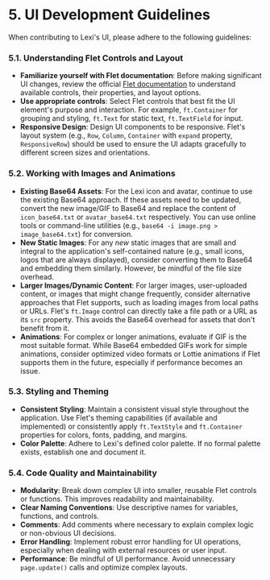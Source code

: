 # 5. UI Development Guidelines

When contributing to Lexi's UI, please adhere to the following guidelines:

### 5.1. Understanding Flet Controls and Layout

*   **Familiarize yourself with Flet documentation**: Before making significant UI changes, review the official [Flet documentation](https://flet.dev/docs/) to understand available controls, their properties, and layout options.
*   **Use appropriate controls**: Select Flet controls that best fit the UI element's purpose and interaction. For example, `ft.Container` for grouping and styling, `ft.Text` for static text, `ft.TextField` for input.
*   **Responsive Design**: Design UI components to be responsive. Flet's layout system (e.g., `Row`, `Column`, `Container` with `expand` property, `ResponsiveRow`) should be used to ensure the UI adapts gracefully to different screen sizes and orientations.

### 5.2. Working with Images and Animations

*   **Existing Base64 Assets**: For the Lexi icon and avatar, continue to use the existing Base64 approach. If these assets need to be updated, convert the new image/GIF to Base64 and replace the content of `icon_base64.txt` or `avatar_base64.txt` respectively. You can use online tools or command-line utilities (e.g., `base64 -i image.png > image_base64.txt`) for conversion.
*   **New Static Images**: For any *new* static images that are small and integral to the application's self-contained nature (e.g., small icons, logos that are always displayed), consider converting them to Base64 and embedding them similarly. However, be mindful of the file size overhead.
*   **Larger Images/Dynamic Content**: For larger images, user-uploaded content, or images that might change frequently, consider alternative approaches that Flet supports, such as loading images from local paths or URLs. Flet's `ft.Image` control can directly take a file path or a URL as its `src` property. This avoids the Base64 overhead for assets that don't benefit from it.
*   **Animations**: For complex or longer animations, evaluate if GIF is the most suitable format. While Base64 embedded GIFs work for simple animations, consider optimized video formats or Lottie animations if Flet supports them in the future, especially if performance becomes an issue.

### 5.3. Styling and Theming

*   **Consistent Styling**: Maintain a consistent visual style throughout the application. Use Flet's theming capabilities (if available and implemented) or consistently apply `ft.TextStyle` and `ft.Container` properties for colors, fonts, padding, and margins.
*   **Color Palette**: Adhere to Lexi's defined color palette. If no formal palette exists, establish one and document it.

### 5.4. Code Quality and Maintainability

*   **Modularity**: Break down complex UI into smaller, reusable Flet controls or functions. This improves readability and maintainability.
*   **Clear Naming Conventions**: Use descriptive names for variables, functions, and controls.
*   **Comments**: Add comments where necessary to explain complex logic or non-obvious UI decisions.
*   **Error Handling**: Implement robust error handling for UI operations, especially when dealing with external resources or user input.
*   **Performance**: Be mindful of UI performance. Avoid unnecessary `page.update()` calls and optimize complex layouts.
